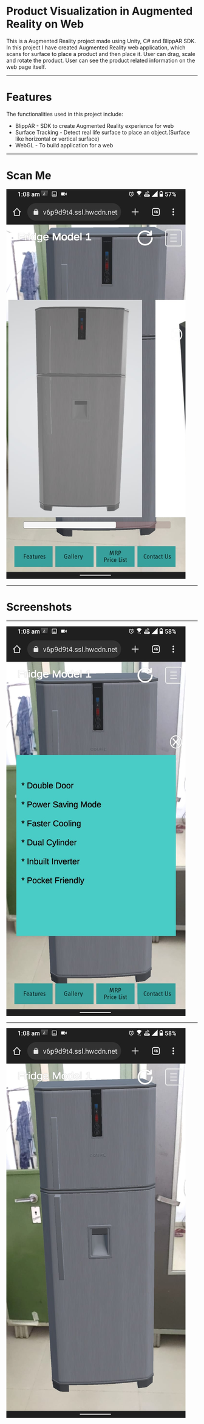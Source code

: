 # Product Visualization in Augmented Reality on Web

This is a Augmented Reality project made using Unity, C# and BlippAR SDK.
In this project I have created Augmented Reality web application, which scans for surface to place a product and then place it. User can drag, scale and rotate the product. User can see the product related information on the web page itself.
___
# Features
The functionalities used in this project include:
  * BlippAR - SDK to create Augmented Reality experience for web
  * Surface Tracking - Detect real life surface to place an object.(Surface like horizontal or vertical surface)
  * WebGL - To build application for a web 
___
# Scan Me
![screenshot](/Screenshots/Fridge1.jpeg)
___
# Screenshots
___
![screenshot](/Screenshots/Fridge2.jpeg)
___
![screenshot](/Screenshots/Fridge3.jpeg)



